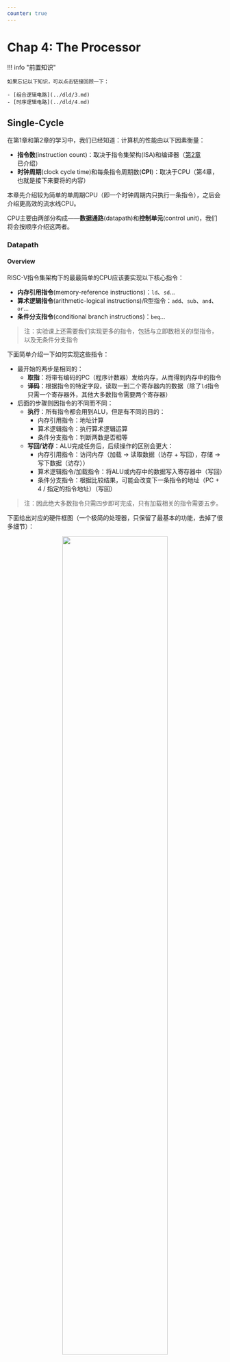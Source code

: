 ```yaml
---
counter: true
---
```


# Chap 4: The Processor

!!! info "前置知识"

    如果忘记以下知识，可以点击链接回顾一下：

    - [组合逻辑电路](../dld/3.md)
    - [时序逻辑电路](../dld/4.md)

## Single-Cycle

在第1章和第2章的学习中，我们已经知道：计算机的性能由以下因素衡量：

- **指令数**(instruction count)：取决于指令集架构(ISA)和编译器（[第2章](2.md)已介绍）
- **时钟周期**(clock cycle time)和每条指令周期数(**CPI**)：取决于CPU（第4章，也就是接下来要将的内容）

本章先介绍较为简单的单周期CPU（即一个时钟周期内只执行一条指令），之后会介绍更高效的流水线CPU。

CPU主要由两部分构成——**数据通路**(datapath)和**控制单元**(control unit)，我们将会按顺序介绍这两者。

### Datapath

#### Overview

RISC-V指令集架构下的最最简单的CPU应该要实现以下核心指令：

- **内存引用指令**(memory-reference instructions)：`ld`、`sd`...
- **算术逻辑指令**(arithmetic-logical instructions)/R型指令：`add`、`sub`、`and`、`or`...
- **条件分支指令**(conditional branch instructions)：`beq`...

>注：实验课上还需要我们实现更多的指令，包括与立即数相关的I型指令，以及无条件分支指令

下面简单介绍一下如何实现这些指令：

- 最开始的两步是相同的：
    - **取指**：将带有编码的PC（程序计数器）发给内存，从而得到内存中的指令
    - **译码**：根据指令的特定字段，读取一到二个寄存器内的数据（除了`ld`指令只需一个寄存器外，其他大多数指令需要两个寄存器）
- 后面的步骤则因指令的不同而不同：
    - **执行**：所有指令都会用到ALU，但是有不同的目的：
        - 内存引用指令：地址计算
        - 算术逻辑指令：执行算术逻辑运算
        - 条件分支指令：判断两数是否相等
    - **写回/访存**：ALU完成任务后，后续操作的区别会更大：
        - 内存引用指令：访问内存（加载 -> 读取数据（访存 + 写回），存储 -> 写下数据（访存））
        - 算术逻辑指令/加载指令：将ALU或内存中的数据写入寄存器中（写回）
        - 条件分支指令：根据比较结果，可能会改变下一条指令的地址（PC + 4 / 指定的指令地址）（写回）

>注：因此绝大多数指令只需四步即可完成，只有加载相关的指令需要五步。

下面给出对应的硬件框图（一个极简的处理器，只保留了最基本的功能，去掉了很多细节）：

<div style="text-align: center">
    <img src="images/C4/20.png" width="70%">
</div>

- 先来看左上角：PC的来源有两个：PC + 4（靠左的Add）或者来自指令内存的地址（靠右的Add）
- 再来看右边的ALU：第二个输入也有两个来源：寄存器或立即数

显然，一个输入端不可能同时接受两个来源的数据（用红笔标出的地方），因此需要用[**多路选择器**](../dld/3.md#multiplexer)(multiplexor)来选择其中一个来源，并且由控制单元来决定选择哪个来源，而控制单元是根据输入的指令来作判断的。此外，控制单元还负责功能的控制，比如寄存器和内存的读写、是否进行分支操作等。下图展示了添加控制单元后的硬件框图：

<div style="text-align: center">
    <img src="images/C4/2.png" width="80%">
</div>

- 前面提到的双来源输入都加入了MUX
- Branch用于决定是否进行分支跳转，只有当ALU结果为0（两数相等相减为0），且控制单元对应线路输入1时，PC的值为指定的地址
- 根据数逻的知识，我们可以将图中出现的元件归个类：
    - 组合元件(combinational elements)：ALU、MUX等
    - 状态（时序）元件(state elements)：内存、寄存器等

??? info "一些约定"

    - 如不做特殊说明，笔记中所涉及到的时序电路均属于上升沿触发的时序电路
    - 一些术语：
        - **有效**(asserted)：高电平
        - **无效**(deasserted)：低电平
        - 总线(bus)
    - 框图相关：
        - 用蓝色绘制控制单元和对应的线路

#### Elements

接下来，我们逐一讲解上面CPU硬件框图中的各个组成部分（数据通路元件(datapath elements)），以便更深入地了解数据通路。

- 取指令相关的数据通路元件（现在这个元件可以读取连续的指令）：

    <div style="text-align: center">
        <img src="images/C4/3.png" width="50%">
    </div>

    - 内存单元：存储程序的指令，并根据地址提供对应的指令
    - 程序计数器(program counter, PC)：保存当前指令的地址，本质上是一个寄存器
    - 加法器：递增PC，使其获得下一条指令的地址

- R型指令：

    <div style="text-align: center">
        <img src="images/C4/4.png" width="80%">
    </div>

    - **寄存器堆**(register file)（左图）：存储了所有的寄存器，通过指定具体的寄存器编号(register numbers)来控制对应寄存器的读写
        - 寄存器编号为5位，因为一共只有$2^5 = 32$个寄存器
        - R型指令需要两个可读的（源）寄存器和一个可写的（目标）寄存器
        - 读取数据只需输入寄存器编号即可，而写入数据除了额外输入写入的数据外，还要受控制信号`RegWrite`的控制，只有在`RegWrite = 1`时才可以进行写操作
    - 64位的ALU（右图）
        - 如果ALU结果为0，输出端`Zero = 1`，否则`Zero = 0`（一般用于条件指令）
        - 有1个4位的ALU运算的控制输入

- 内存访问指令：除了需要R型指令用到的两个元件外，还包括以下元件：

    <div style="text-align: center">
        <img src="images/C4/5.png" width="80%">
    </div>

    - 数据内存单元（左图）
        - 内存同时具备读（`ld`）和写（`sd`）的控制输入
    - 立即数生成单元（右图）：从32位指令中提取出与立即数相关的位，将这些位按正确的顺序拼接起来，同时对其**符号扩展**至64位

- 条件分支指令（仅考虑`beq`指令）

    <div style="text-align: center">
        <img src="images/C4/6.png" width="85%">
    </div>

    - 用到的元件：寄存器堆（包含两个寄存器，表示被比较的两个数）、立即数生成器（地址偏移量）、两个ALU（其中一个仅用于加法运算（`Add`），计算跳转目标地址）
    - 该数据通路元件要做的两件事：计算分支目标地址 + 检验寄存器内容
    - 一些细节问题：
        - 跳转地址的基(base)即为当前的分支指令的地址
        - 不要忘记：偏移量字段需左移一位！所以实际的偏移量是指定偏移量的两倍，且相邻偏移量相差2
    - 我们仅用ALU的`Zero`输出来获取比较结果

#### Composition

现在，我们将前面得到的数据通路元件组装起来！

- 残缺版：R型指令 + 内存访问指令

<div style="text-align: center">
    <img src="images/C4/7.png" width="85%">
</div>

- 完整版：

<div style="text-align: center">
    <img src="images/C4/8.png" width="85%">
</div>

- 这里标出了所有的控制信号（共7个），但是没有画出控制单元，因为现在我们只关心数据通路的结构

??? note "各类指令在数据通路中如何执行"

    虽然PPT上画的有点丑，但是画的比较清楚，便于理解。

    === "R型指令"

        <div style="text-align: center">
            <img src="images/C4/22.png" width="70%">
        </div>

    === "I型指令（`ld`）"

        <div style="text-align: center">
            <img src="images/C4/23.png" width="70%">
        </div>

    === "S型指令"

        <div style="text-align: center">
            <img src="images/C4/24.png" width="70%">
        </div>

    === "SB型指令"

        <div style="text-align: center">
            <img src="images/C4/25.png" width="70%">
        </div>

    === "J型指令"

        <div style="text-align: center">
            <img src="images/C4/26.png" width="70%">
        </div>


### Control Unit

#### The ALU Control

在所有的控制信号中，最重要的是ALU的控制信号（即上图的`ALU operation`），因为不管何种指令都需要用到这个元件，而且不同的指令会利用它达到不同的目的。

ALU控制信号一共有4位：

- 其中2位分别来自指令中的`funct3`和`funct7`字段
- 另外2位则来自一个称为`ALUOp`的字段，它来自主控制单元(main control unit)，用于指定具体执行何种指令，不同的值对应不同的类型：
    - `00`：加载/存储
    - `01`：`beq`指令
    - `10`：R型指令

下表展示了ALU控制信号及对应的操作：

|Instruction opcode|ALUOp|Opearation|Funct7 field|Funct3 field|Desired ALU action|ALU control Input|
|:-|:-|:-|:-|:-|:-|:-|
|ld|00|load doubleword|XXXXXXX|XXX|add|0010|
|sd|00|store doubleword|XXXXXXX|XXX|add|0010|
|beq|01|branch if equal|XXXXXXX|XXX|subtract|0110|
|R-type|10|and|0000000|111|AND|0000|
|R-type|10|or|0000000|110|OR|0001|
|R-type|10|add|0000000|000|add|0010|
|R-type|10|sub|0100000|000|subtract|0110|
|R-type|10|slt|0000000|010|slt|0111|
|R-type|10|srl|0000000|101|srl|0101|
|R-type|10|xor|0000000|011|xor|0011|



对应的真值表为（老规矩，用$\times$表示不关心(don't care)项）：

<div style="text-align: center">
    <img src="images/C4/10.png" width="85%">
</div>

---
可以看到，我们并没有用主控制单元来直接控制所有需要控制的元件，比如用ALU控制（`ALUOp`）来控制ALU，再由主控制单元改变`ALUOp`的值——这样的设计风格称为**多级控制**(multiple levels of control)，它的优势在于：

- 减小主控制单元的规模
- 减小对控制单元的潜在危害（负责某个功能的控制单元坏掉了并不会影响其他的控制单元），这对时钟周期有很大的影响

#### Main Control Unit

接下来，我们还要处理剩余的6个控制信号。在此之前，有必要回顾一下这里涉及到的指令格式：

<div style="text-align: center">
    <img src="images/C4/11.png" width="85%">
</div>

将这些指令格式应用于上面给出的完整版数据通路图，你将会更深入地理解什么是"**simplicity favors regularity**"了：

<div style="text-align: center">
    <img src="images/C4/12.png" width="90%">
</div>

正因为我们设计的指令格式相当规整（即使不同的指令也具备相似的格式），因此这有效降低了设计电路的成本。

现在再来看剩余6个控制信号的作用：

<div style="text-align: center">
    <img src="images/C4/13.png" width="80%">
</div>

- `RegWrite`、`MemRead`、`MemWrite`：它们在低电平的时候均无作用，高电平时会允许寄存器/内存的读写
- `ALUSrc`：低电平时ALU获取第2个寄存器的值，高电平时ALU获取立即数
- `PCSrc`：低电平时PC将会保存下一条连续指令的地址（PC + 4），高电平时PC将会保存分支目标地址
- `MemtoReg`：低电平时将ALU的结果返回给目标寄存器，高电平时将内存中的数据传给目标寄存器

最后，我们将所有的控制信号交给主控制单元管理，一个完整的简易版单周期CPU的硬件框图如下所示：

<div style="text-align: center">
    <img src="images/C4/14.png" width="90%">
</div>

对应的控制信号表（输入为Opcode的前7位）：

<div style="text-align: center">
    <img src="images/C4/19.png" width="80%">
</div>

补充：`jal`对应的输入和输出

- 输入：1101111
- 输出：
    - `ALUsrc`：X
    - `MemtoReg`：10
    - `RegWrite`：1
    - `MemRead`：0
    - `MemWrite`：0
    - `Branch`：0
    - `ALUOp1`：X
    - `ALUOp2`：X
    - （补充，其他类型指令中该字段值为0）`Jump`：1

逻辑电路图：

<div style="text-align: center">
    <img src="images/C4/21.png" width="50%">
</div>


#### Operation of the Datapath

=== "R型指令（以`add x1, x2, x3`为例）"

    <div style="text-align: center">
        <img src="images/C4/16.png" width="90%">
    </div>

    执行指令的步骤：

    1. 从指令内存中获取指令，并递增PC
    2. 从寄存器堆读取寄存器`x2`和`x3`，同时主控制单元设置好对应的控制信号
    3. ALU根据操作码确定运算类型，然后对上步中读取的数据进行计算
    4. 将ALU的计算结果写入目标寄存器`x1`

=== "内存访问指令（以`ld x1, offset(x2)`为例）"

    <div style="text-align: center">
        <img src="images/C4/17.png" width="90%">
    </div>

    执行指令的步骤：

    1. 从指令内存中获取指令，并递增PC
    2. 从寄存器堆读取寄存器`x2`
    3， ALU计算寄存器`x2`的数据和符号扩展后的12位立即数之和，该结果作为数据的内存地址
    4. 将对应的内存数据写入寄存器堆内（`x1`）

=== "条件分支指令（以`bqe x1, x2, offset`为例）"

    <div style="text-align: center">
        <img src="images/C4/18.png" width="90%">
    </div>

    执行指令的步骤：

    1. 从指令内存中获取指令，并递增PC
    2. 从寄存器堆读取寄存器`x1`和`x2`
    3. ALU将读取的两个数据相减；同时将PC的值与左移1位之后的立即数相加，得到分支目标地址
    4. 通过ALU的`Zero`信号来决定如何更新PC

#### Conclusion

现代的计算机不会用到这种单周期的CPU，因为规定每个时钟周期的长度一致，因此CPU中的最长通路决定了时钟周期的长度，从而导致CPU的低效。改进方法是用到流水线(pipelining)的思想，这种思想现在仍用于CPU的设计中，我们将在下一节介绍。


## Pipelining

### Overview

所谓的**流水线**(pipeline)，是一种使多条指令能够被重叠执行的实现技术，类似工厂里的组装线。在正式介绍流水线CPU之前，建议先看看下面的类比，对流水线的概念有一个大致的印象。

??? example "类比"

    假设我们要洗一堆脏衣服，将这件事分为四个步骤：用洗衣机洗、用烘干机烘干、折叠衣物、放入衣柜，并且为了方便后续解释，假定这四个步骤所花的时间是一样的。现在有四堆脏衣服要洗，如果一个时间段只完成一个步骤，那么整个过程如下所示（耗时：16）：

    <div style="text-align: center">
        <img src="images/C4/27.png" width="80%">
    </div> 

    但如果我们采用流水线的思想来洗这四堆衣物，那么整个过程所花的时间就会显著缩短（耗时：7）：

    <div style="text-align: center">
        <img src="images/C4/28.png" width="80%">
    </div> 

    - 可以看到，在每个阶段(stage)（即单位时间）内，我们可以并行执行多个任务。<u>流水线虽然没有缩短单步所花的时间（即时延(latency)），但是它增加了每个阶段内能够执行的任务（即增大了**吞吐量**(throughput)），从而缩短完成整个任务的总时间。</u>
    - 但并不是每个阶段内执行所有的任务，开头和结尾部分的阶段仅执行部分任务。如果任务数特别大的话，这并不会影响整体的性能。

!!! warning "注意"

    流水线CPU的时钟周期 = 耗时最长的**阶段**所花的时间

在RISC-V中，为了实现流水线指令的执行，需要将单个RISC-V指令划分为5个阶段（前面已经提到过，但在流水线一节中用到的更多一些），如下所示：

- **IF（取指）**：从内存中获取指令
- **ID（译码）**：读取寄存器，对指令进行译码
- **EX（执行）**：执行（算术/逻辑）运算或计算地址
- **MEM（访存）**：从数据内存中访问操作数
- **WB（写回）**：将结果写回寄存器中


用图形符号表示这五个阶段：

<div style="text-align: center">
    <img src="images/C4/31.png" width="80%">
</div> 

- 图形的左半边阴影表示写入，右半边阴影表示读取，全阴影表示两者皆有
- 之所以如此规定，是因为这里假设在一个时钟周期内，元件的前半个周期可以进行**写**操作，后半个周期可以进行**读**操作

本章讨论的流水线CPU均为这种五级流水线CPU，即单个时钟周期内至多能并行执行五个阶段的CPU。

??? example "例子：比较单周期和流水线的性能"

    假如规定内存访问、ALU操作所花的时间为200ps，寄存器读写所花时间为100ps，且规定单周期CPU单个周期内只执行一条指令。各种指令的执行时间如下所示：

    <div style="text-align: center">
        <img src="images/C4/29.png" width="80%">
    </div> 

    现需要执行以下指令：

    ```asm
    ld x1, 100(x4)
    ld x2, 200(x4)
    ld x3, 400(x4)
    ```

    那么单周期CPU和流水线CPU执行这段指令所花的时间如下所示：

    <div style="text-align: center">
        <img src="images/C4/30.png" width="80%">
    </div> 

    - 对于单周期CPU，因为周期的时长取决于执行时间最长的**指令**所花的时间，因此它的周期为800ps。执行3个`ld`指令所花时间为3 * 800 = 2400ps
        - 所以，这违背了"Make the common case fast"的设计原则
    - 对于流水线CPU，它将`ld`指令的执行分为五个阶段，它的周期时长则取决于执行时间最长的**阶段**所花的时间。因此即使内存读写时间为100ps，但它也还是要执行200ps。执行3个`ld`指令所花的时间为7 * 200 = 1400ps 

对于流水线和单周期CPU执行指令的总时间，我们有以下公式：

$$
\text{Time between instructions}_{\text{pipelined}} = \dfrac{\text{Time between instructions}_{\text{nonpipelined}}}{\text{Number of pipe stages}}
$$

然而这个公式仅在理想条件下（每个阶段花费相同的时间），比如且指令数很多的情况下较为准确，否则计算结果与实际情况之间有不小的偏差。（比如上面的例子中只执行了3条指令，单周期和流水线CPU的执行时间之比并不等于阶段数；然而当执行1,000,000条指令时，执行时间之比就近似等于阶段数。）

RISC-V指令集的设计很好地适配了流水线执行：

- 所有的指令都是等长的（32位），这便于取指和译码
- 指令格式少而规整，比如在不同指令中，源寄存器和目的寄存器字段位于同一位置上
- 只有加载和存储指令涉及到内存操作数

#### Graphical Representation

在介绍流水线CPU的过程中，经常会用到以下两种图示法来表示：

- 多时钟周期流水线图(multiple-clock-cycle pipeline diagrams)
    - 优势：对流水线指令的大致概括，使人一目了然
    - 电子元件表示法

    <div style="text-align: center">
        <img src="images/C4/48.png" width="80%">
    </div> 

    - 传统的文字表示法

    <div style="text-align: center">
        <img src="images/C4/49.png" width="80%">
    </div> 

- 单时钟周期流水线图(single-clock-cycle pipeline diagrams)
    - 优势：展现更多的实现细节，便于理解指令的执行原理

    <div style="text-align: center">
        <img src="images/C4/50.png" width="100%">
    </div> 

#### Pipeline Hazards

在流水线CPU的运行中，可能会遇到无法继续执行下条指令的情况，这称为**流水线冒险**(pipeline hazards)。有以下几类不同的冒险类型：

- **结构冒险**(structural hazard)：因硬件不支持某些指令的组合（比如在同一时段访问同一资源的两条指令）而无法继续执行指令
    - 举例：多条加载/存储指令在同一个时钟周期对同一内存进行访问
    - 解决方法：需要在IF阶段停止运行后面的指令，且最好有多个单独的内存
    - 该问题常出现于浮点数程序中
- **数据冒险**(data hazard)：因指令尚未得到所需的数据而不得不停下来(stall)，直到获取数据后才继续执行
    - 原因：指令之间存在依赖关系，而且这些依赖关系在指令中出现得十分频繁
    - 解决方案：添加额外的硬件（称为**前递**(forwarding)或**旁路**(bypassing)，下图用蓝色连线表示），从内部资源中检索指令所缺失的数据

        <div style="text-align: center">
            <img src="images/C4/32.png" width="80%">
        </div> 

        - 注意：只有当目标阶段比源阶段发生的更晚，或位于同一时刻时，这种前递才是合法的（即这根蓝色连线从左上到右下，或是一根竖直的线）
        - 具体的实现可见[下面的小节](#forwarding)
    - 上面的图给出的是两个R型指令的执行，只要加一个前递就能保证指令的连续执行。但是如果先执行加载指令，后执行依赖于该加载指令数据的指令，即使加了一个前递，CPU还是不得不暂停一个时钟周期，这种情况称为**加载使用数据冒险**(load-use data hazard)，如下图所示：

        <div style="text-align: center">
            <img src="images/C4/33.png" width="80%">
        </div>

        - 这种暂停的操作则称为**流水线停顿**(pipeline stall)（或者叫做**冒泡**(bubble)），上图中用蓝色的气泡图表示
        - 具体的实现可见[下面的小节](#stalling)
        - 虽然这种停顿能够解决此类数据冒险，但这么一停顿肯定会损失一些时间，所以如果可以的话，应尽量避免停顿。一种做法是：由硬件侦测加载使用数据冒险是否发生，若发生的话由软件重新为指令排序，使其尽可能地减少停顿

        ??? example "例子"

            将以下C语言转化为RISC-V汇编语句：

            ```c
            a = b + e;
            c = b + f;
            ```

            很自然地，我们得到以下汇编代码：

            ```asm hl_lines="2-3 5-6"
            ld  x1, 0(x31)
            ld  x1, 0(x31)
            add x3, x1, x2
            sd  x3, 24(x31)
            ld  x4, 16(x31)
            add x5, x1, x4
            sd  x5, 32(x31)
            ```

            高亮的指令便是数据冒险发生的地方，为了减少停顿，需要调整这些指令的顺序，在这里我们只需要将第3个`ld`指令提到前面来就行了（想想其中的原因）：

            ```asm hl_lines="3"
            ld  x1, 0(x31)
            ld  x1, 0(x31)
            ld  x4, 16(x31)
            add x3, x1, x2
            sd  x3, 24(x31)
            add x5, x1, x4
            sd  x5, 32(x31)
            ```       

            ??? hint "提示"

                <div style="text-align: center">
                    <img src="images/C4/64.png" width="80%">
                </div>            


    - 该问题常出现于整数和浮点数程序中

- **控制冒险/分支冒险**(control hazard/branch hazard)：取到的指令并不是CPU所需要的，即指令地址的流向并不在CPU的预期内（~~好奇怪的表述~~）
    - 举例：由于`beq`指令在IF阶段中还不清楚它包含的跳转地址，因此在下个时钟周期还不能执行下一条指令，需要等`beq`指令译码完成后再执行
    - 有两种可能的解决方案：
        - 停顿：让`beq`指令与下一条指令之间有一个固定的停顿（多等1个时钟周期）。这样虽然是稳扎稳打的做法，但是效率太低了。

            <div style="text-align: center">
                <img src="images/C4/34.png" width="80%">
            </div>


        - **分支预测**(branch prediction)：预先假设每次执行`beq`指令后，都会跳转到下一条连续指令（`PC + 4`），而不是跳转到指定指令（这是一种**静态预测**(static prediction)方法）
            - 如果预测正确，就无需停顿，可以连续地执行指令了（上图）
            - 而预测失败的话就要撤回那个错误的下条指令，这需要额外的一个时钟周期，其效果与停顿一样（下图）
            - 由于既能解决控制冒险，也保证了速度，因而这种方法实际用于RISC-V中

            <div style="text-align: center">
                <img src="images/C4/35.png" width="80%">
            </div>

            - 还有一种优化的方法——**动态预测**(dynamic prediction)，比如为每个分支指令分别保存历史记录，当下次执行分支指令时会根据上一次的执行情况选择是否跳转到指定地址。这种方法考虑到了不同分支指令的执行情况，从而做出更明智的预测

        - 延迟决策(delayed decision)：用于MIPS指令，这里就不作介绍了
    - 该问题常出现于整数程序中


### Pipelined Datapath

根据指令执行的五个阶段，用虚线将单周期CPU的数据通路划分为五个部分：

<div style="text-align: center">
    <img src="images/C4/36.png" width="80%">
</div>

不难发现，大多数指令在原理图的执行顺序为从左到右，但也有一些例外：

- 最后的写回阶段中，将内存的数据写入寄存器的线路方向是从右往左的（可能会导致数据冒险）
- PC寄存器的输入数据（`PC + 4`和指定分支地址）是从右往左传递给PC左边的MUX的（可能会导致控制冒险）

来看下面这个例子：

<div style="text-align: center">
    <img src="images/C4/37.png" width="70%">
</div>

这里要连续执行三个`ld`指令。可以看到对于每条指令，指令内存只用了一次（取指阶段），因为指令内存还要供后面的指令使用，但是指令剩余阶段的执行需要知道指令的内容，所以需要用寄存器来保存尚在执行的指令。这样的寄存器称为**流水线寄存器**(pipeline registers)，这些寄存器位于各阶段之间的中间位置，用于保存指令执行各阶段产生的数据，供下一阶段使用。一共有4类这样的寄存器，分别称为IF/ID, ID/EX, EX/MEM, MEM/WB，如下图所示：

<div style="text-align: center">
    <img src="images/C4/38.png" width="100%">
</div>

下面将在这个流水线数据通路上演示加载指令和存储指令的执行过程，以便更好地理解整个数据通路的原理

!!! note "分析"

    === "加载指令"

        === "取指"

            <div style="text-align: center">
                <img src="images/C4/39.png" width="100%">
            </div>

            这需要将PC寄存器内的指令地址保存给流水线寄存器IF/ID，以供下一条指令使用（比如`beq`指令），因为此时CPU还不知道指令的内容，因此需要及时保存

        === "译码"

            <div style="text-align: center">
                <img src="images/C4/40.png" width="100%">
            </div> 

            除了要将指令地址传给流水线寄存器ID/EX，还要将两个源寄存器的数据和立即数传给ID/EX，因为它们很有可能在之后的阶段中用到

        === "执行"

            <div style="text-align: center">
                <img src="images/C4/41.png" width="100%">
            </div> 

            需要将计算好的地址放入流水线寄存器EX/MEM

        === "访存"

            <div style="text-align: center">
                <img src="images/C4/42.png" width="100%">
            </div> 

            从EX/MEM读取内存地址，将对应的内存数据写入流水线寄存器MEM/WB内

        === "写回"

            <div style="text-align: center">
                <img src="images/C4/43.png" width="100%">
            </div> 

            从MEM/WB内读取数据，将其写入寄存器堆


    === "存储指令"

        === "取指&译码"

            前两步和加载指令基本一致，故略过（虽然在指令格式上有细微的差别，但在逻辑原理图中无法体现）

        === "执行"

            <div style="text-align: center">
                <img src="images/C4/44.png" width="100%">
            </div> 

            EX/MEM除了要保存计算出来的地址外，还要保存需要被写入内存的数据

        === "访存"

            <div style="text-align: center">
                <img src="images/C4/45.png" width="100%">
            </div> 

            将EX/MEM存储的数据，写入也是由它存储的内存地址对应的内存位置上。此阶段无需使用MEM/WB寄存器

        === "写回"

            <div style="text-align: center">
                <img src="images/C4/46.png" width="100%">
            </div> 

            存储指令无需写回这一步，因此无事发生。但这是个五级流水线CPU，每条指令必须经历五个阶段，即五个时钟周期，所以即使啥也不做也要等这一段时钟周期结束才算完成

这个版本的数据通路有一个bug：在加载指令的最后阶段，我们需要将内存数据写回给哪个寄存器呢？是的，我们忘记保存了目标寄存器的编号。下面给出修正过的数据通路原理图，其中蓝色部分为用于保存目标寄存器编号的部分。

<div style="text-align: center">
    <img src="images/C4/47.png" width="100%">
</div> 

### Pipelined Control

先将单周期CPU的控制信号加入进来，得到以下原理图：

<div style="text-align: center">
    <img src="images/C4/51.png" width="100%">
</div> 

- 由于在每个时钟周期内，PC寄存器和流水线寄存器都要进行写操作，所以它们不需要用一个单独的写入信号来控制
- 考虑流水线指令的每个阶段所涉及到的控制信号
    - 取指：无
    - 译码：无
    - 执行：`ALUOp`、`ALUSrc`，分别用于控制ALU运算和决定ALU第二个操作数用哪个（`rs2` or `imm`）
    - 访存：`Branch`（包括`PCSrc`）、`MemRead`、`MemWrite`，分别对应`beq`指令、加载指令和存储指令
    - 写回：`MemtoReg`
- 所以实际上无论是功能还是取指，这些控制信号和单周期的CPU没有什么区别，下面总结了一张流水线CPU的控制信号表：

<div style="text-align: center">
    <img src="images/C4/52.png" width="70%">
</div> 

- 同样地，这些控制信号也需要用流水线寄存器来保存和传递，确保当前执行的指令接收正确的控制信号

<div style="text-align: center">
    <img src="images/C4/53.png" width="70%">
</div> 

最后，我们给出更加完整的流水线CPU的原理图，包括了完整的数据通路和控制器（但没有考虑任何的流水线冒险问题，这个问题下面马上就会解决的）

<div style="text-align: center">
    <img src="images/C4/54.png" width="100%">
</div> 

### Data Hazards

在[前面](#pipeline-hazards)我们大致介绍过数据冒险的问题及其解决方案：**前递**(forward)和**停顿**(stall)，本节将会从逻辑设计的角度上来介绍如何具体实现这些方法。

#### Forwarding

给定以下指令段：

```asm
sub x2, x1, x3
and x12, x2, x5
or  x13, x6, x2
add x14, x2, x2
sd  x15, 100(x2)
```

可以看到，后面四条指令的输入均依赖于第一条指令的输出结果`x2`，所以很明显产生了数据冒险的问题，下面的多周期流水线图可以更清楚地显示这个问题：

<div style="text-align: center">
    <img src="images/C4/55.png" width="80%">
</div> 

可以看到，左边几根蓝线的方向是不对的，我们不可能将未来得到的数据传给过去要用到该数据的指令，所以`and`和`or`指令得到的是错误的`x2`（其值为10），而`add`和`sd`指令得到的`x2`是正确的（其值为-20）。

为了解决这个问题，首先要做的是**依赖侦测**(dependency detection)：确定何时发生数据冒险问题。下面用符号化的语言归纳了两大类数据冒险的情况：

- EX/MEM.RegisterRd = ID/EX.RegisterRs1(or ID/EX.RegisterRs2)
- MEM/WB.RegisterRd = ID/EX.RegisterRs1(or ID/EX.RegisterRs2)

其中等号的左右两边对应的是不同的指令，且等号右边对应的指令依赖于左边对应指令的结果。如果满足上述情况，等号左半边的寄存器的数据应当**前递**给等号右半边的寄存器。

对于上例，`sub`和`add`指令间的数据冒险属于第一类（EX/MEM.RegisterRd = ID/EX.RegisterRs1），而`sub`和`or`指令间的数据冒险属于第二类（MEM/WB.RegisterRd = ID/EX.RegisterRs2）。下图展示了正确实现前递的流水线图：

<div style="text-align: center">
    <img src="images/C4/56.png" width="80%">
</div> 

上面的判断方法还存在一些小瑕疵：

- 首先，并不是所有的指令都包含写入寄存器的操作，所以需要提前检测`RegWrite`信号是否为1，若是则继续进一步的判断；否则就直接pass掉，不用担心数据冒险的问题
- 其次，如果某个指令目标寄存器是`x0`的话，那么我们不希望将可能的非0结果（比如`addi x0, x1, 2`）前递给别的指令，避免带来不必要的麻烦，所以在依赖侦测前还得进行这一步的判断

综上，我们进一步修正依赖侦测的判断条件，并且将数据冒险细分为**执行阶段(EX)冒险**和**访存阶段(MEM)冒险**两类，得到以下语句：

```cpp hl_lines="12-13 18-19"
// EX hazard
if (EX/MEM.RegWrite and (EX/MEM.RegisterRd != 0)
    and (EX/MEM.RegisterRd = ID/EX.RegisterRs1))
        ForwardA = 10

if (EX/MEM.RegWrite and (EX/MEM.RegisterRd != 0)
    and (EX/MEM.RegisterRd = ID/EX.RegisterRs2))
        ForwardB = 10

// MEM hazard
if (MEM/WB.RegWrite and (MEM/WB.RegisterRd != 0)
    and not(EX/MEM.RegWrite and (EX/MEM.RegisterRd != 0)
        and (EX/MEM.RegisterRd = ID/EX.RegisterRs1))
    and (MEM/WB.RegisterRd = ID/EX.RegisterRs1))
        ForwardA = 01

if (MEM/WB.RegWrite and (MEM/WB.RegisterRd != 0)
    and not(EX/MEM.RegWrite and (EX/MEM.RegisterRd != 0)
        and (EX/MEM.RegisterRd = ID/EX.RegisterRs2))
    and (MEM/WB.RegisterRd = ID/EX.RegisterRs2))
        ForwardB = 01
```

- 高亮部分的语句理解起来可能不是那么直观：这是为了避免MEM/WB.RegisterRd, EX/MEM.RegisterRd和ID/EX.RegisterRs1(2)三者一起发生冲突，造成新的数据冒险问题
- 这里设置了两个前递信号：`ForwardA`和`ForwardB`，它们实质上是MUX的控制信号，而这两个MUX分别用来决定参加ALU运算的两个操作数。下表展示的是不同MUX控制信号对应的功能：

<div style="text-align: center">
    <img src="images/C4/57.png" width="80%">
</div> 

- 默认`ForwardA = 00`, `ForwardB = 00`

理论部分分析完毕，接下来我们将前递的功能添加到逻辑原理图中。下面这张图只展示了与前递相关的阶段（最后三个阶段）的元件

<div style="text-align: center">
    <img src="images/C4/58.png" width="80%">
</div> 

而这张图展示了加入前递单元后的整个流水线CPU：

<div style="text-align: center">
    <img src="images/C4/59.png" width="100%">
</div> 


#### Stalling

虽然前递能够解决大多数情况下的数据冒险问题，但还是无法克服与加载指令相关的数据冒险问题。前面提到过此类问题的解决方法是**停顿**(stall)一个时钟周期，那么何时需要停顿呢？所以需要在原来的CPU中再加入一个**冒险侦测单元**(hazard detection unit)，用于发现合适的停顿时机。与上面的分析类似，这里我们也给出它的判断条件：

```cpp
if (ID/EX.MemRead and        // MemRead represents load instruction
    ((ID/EX.RegisterRd = IF/ID.RegisterRs1) or (ID/EX.RegisterRd = IF/ID.RegisterRs2)))
    stall the pipeline       // the load instruction is stalled in the ID stage
```

具体来说要想停止流水线的运行，需要做到（这也是冒险侦测单元的三个输出）：

- 停止IF：不能改变PC寄存器的值（读取重复的指令），所以要为PC寄存器添加写信号PCWrite
- 停止ID：不能改变IF/ID流水线寄存器的值（读取重复的值）所以要为该寄存器添加写信号IF/IDWrite
- 停顿的那段时间，虽然CPU仍然在运行，但实际上没有改变任何状态，这种情况称为**空操作**(nops)。为了保证所有元件状态不变，还需要确保所有的控制信号均为0<span class="heimu">（事实上，只有RegWrite和MemWrite一定要设为0，其他的控制信号是don't care的）</span>

下面展示添加了冒险侦测单元后的流水线CPU原理图：

<div style="text-align: center">
    <img src="images/C4/61.png" width="100%">
</div> 

这样的流水线CPU就可以解决由加载指令带来的数据冒险问题了~

??? example "例子"

    对于以下指令段：

    ```asm
    ld  x2, 20(x1)
    and x4, x2, x5
    or  x8, x2, x6
    add x9, x4, x2
    sub x1, x6, x7
    ```

    如果只用前递来解决数据冒险的话，效果是这样的：

    <div style="text-align: center">
        <img src="images/C4/62.png" width=80%">
    </div> 

    可以看到，`ld`和`and`指令间存在数据冒险问题。如果加入了冒险侦测单元的话，就能在执行加载指令时及时停顿整个流水线，从而避免了加载指令带来的数据冒险问题，最终效果如下所示：

    <div style="text-align: center">
        <img src="images/C4/63.png" width="80%">
    </div> 


### Control Hazards



## Exceptions


### Parallelism via Instructions


## Fallacies and Pitfalls